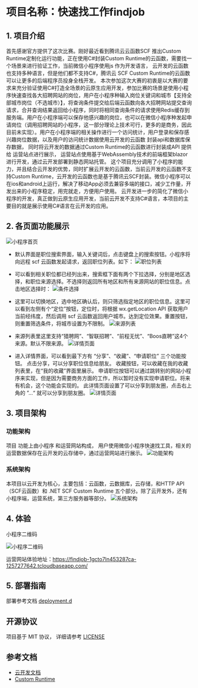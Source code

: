 # 项目名称：快速找工作findjob

## 1. 项目介绍

首先感谢官方提供了这次比赛。刚好最近看到腾讯云云函数SCF 推出Custom Runtime定制化运行功能，正在使用C#封装Custom Runtime的云函数，需要找一个场景来进行验证工作，当前微信小程序使用js 作为开发语言， 云开发的云函数也支持多种语言，但是他们都不支持C#，腾讯云 SCF Custom Runtime的云函数可以让更多的后端程序员投身全栈开发。
本次参加这次大赛的初衷是以大赛的要求来充分验证使用C#打造全场景的云原生应用开发，参加比赛的场景是使用小程序快速查找各大招聘网站的岗位，用户在小程序种输入岗位关键词和城市【支持全部城市岗位（不选城市）】，将查询条件提交给后端云函数向各大招聘网站提交查询请求，合并查询结果返回给小程序，同时将相同查询条件的请求使用Redis缓存到服务端。用户在小程序端可以保存他感兴趣的岗位，也可以在微信小程序种发起申请岗位（调用招聘网站的小程序，这一部分理论上技术可行，更多的是商务，因此目前未实现）。用户在小程序端的相关操作进行一个访问统计，用户登录和保存感兴趣岗位数据，以及用户的访问统计数据使用云开发的云函数 封装api和数据库保存数据， 同时将云开发的数据通过Custom Runtime的云函数进行封装成API 提供给 运营站点进行展示， 运营站点使用基于WebAssembly技术的前端框架blazor 进行开发，通过云开发部署到静态网站托管。
这个项目充分调用了小程序的能力，并且结合云开发的优势，同时扩展云开发的云函数，当前云开发的云函数不支持Custom Runtime，云开发的云函数也是基于腾讯云SCF封装。微信小程序可以在ios和android上运行，解决了移动App必须去兼容多端的接口，减少工作量，开发出来的小程序稳定，用完就走，方便用户使用。 云开发进一步的简化了微信小程序的开发，真正做到云原生应用开发，当前云开发不支持C#语言，本项目的主要目的就是展示使用C#语言在云开发的应用。

## 2. 各页面功能展示
![小程序首页](/resources/miniprog.png)
- 默认界面是职位搜索界面，输入关键词后，点击键盘上的搜索按钮。小程序将向远程 scf 云函数发起请求，返回职位列表。如下：
![职位列表](/resources/miniprog2.png)
- 可以看到相关职位都已经列出来，搜索框下面有两个下拉选择，分别是地区选择，和职位来源选择。不选择则返回所有地区和所有来源网站的职位信息。点击地区选择时：
![条件选择](/resources/miniprog3.png)

- 这里可以切换地区，选中地区确认后，则只筛选指定地区的职位信息。这里可以看到左侧有个“定位”按钮，定位时，将根据 wx.getLocation API 获取用户当前经纬度，然后调用 scf 云函数返回用户城市。达到定位效果。重置按钮，则重置筛选条件，将城市设置为不限制。
![来源列表](/resources/miniprog4.png)
- 来源列表里这里支持“猎聘网”、“智联招聘”、“前程无忧”、“Boos直聘”这4个来源。默认不限来源。
![详情页面](/resources/miniprog5.png)
- 进入详情界面，可以看到最下方有 “分享”、“收藏”、“申请职位” 三个功能按钮。
点击分享，可以分享职位信息给朋友。
收藏按钮，可以收藏在我的收藏列表里，在“我的收藏”界面里展示。
申请职位按钮可以通过跳转别的网站小程序来实现，但是因为需要商务方面的工作，所以暂时没有实现申请职位。将来有机会，这个功能会实现的。
此详情页面设置了可以分享到朋友圈，点击右上角的 ”...“ 就可以分享到朋友圈。
![详情页面](/resources/miniprog6.png)

## 3. 项目架构

### 功能架构

项目 功能上由小程序 和运营网站构成， 用户使用微信小程序快速找工具，相关的运营数据保存在云开发的云存储中，通过运营网站进行展示。
![功能架构](/resources/funcarch.png)

### 系统架构

本项目以云开发为核心，主要包括：云函数，云数据库，云存储，和HTTP API（SCF云函数）和 .NET SCF Custom Runtime 五个部分。除了云开发外，还有小程序端，运营系统，第三方服务器等部分。
![系统架构](/resources/softarch.png)

## 4. 体验

小程序二维码

![小程序二维码](/resources/findjobqrcode.jpg)

运营网站体验地址：https://findjob-1gcto7ln453287ca-1257277642.tcloudbaseapp.com/ 

## 5. 部署指南 

部署参考文档 [deployment.d](deployment.md)

## 开源协议

项目基于 MIT 协议， 详细请参考 [LICENSE](LICENSE) 

## 参考文档

- [云开发文档](https://developers.weixin.qq.com/miniprogram/dev/wxcloud/basis/getting-started.html)
- [Custom Runtime](https://cloud.tencent.com/document/product/583/47274)
